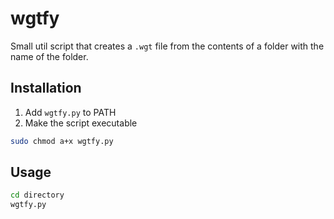 # wgtfy
 
Small util script that creates a `.wgt` file from the contents of a folder with the name of the folder.

## Installation

1. Add `wgtfy.py` to PATH
2. Make the script executable
```bash
sudo chmod a+x wgtfy.py
```

## Usage

```bash
cd directory
wgtfy.py
``` 